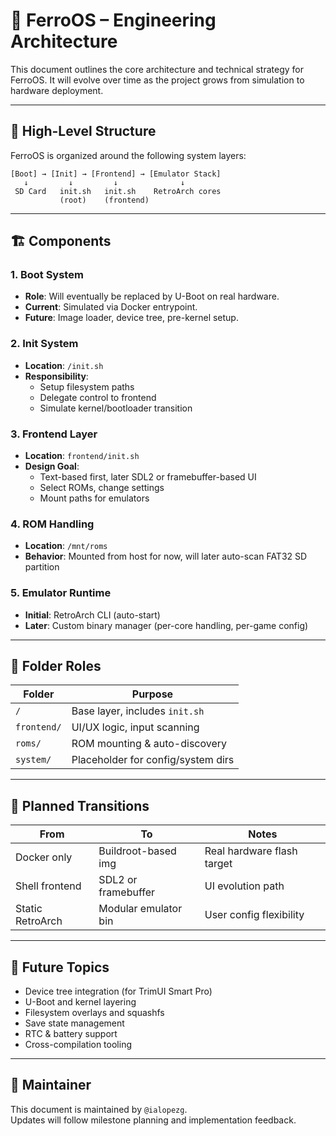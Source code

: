 # 🧠 FerroOS – Engineering Architecture

This document outlines the core architecture and technical strategy for FerroOS. It will evolve over time as the project grows from simulation to hardware deployment.

---

## 🔧 High-Level Structure

FerroOS is organized around the following system layers:

```
[Boot] → [Init] → [Frontend] → [Emulator Stack]
   ↓         ↓         ↓              ↓
 SD Card   init.sh   init.sh    RetroArch cores
           (root)    (frontend)
```

---

## 🏗 Components

### 1. Boot System
- **Role**: Will eventually be replaced by U-Boot on real hardware.
- **Current**: Simulated via Docker entrypoint.
- **Future**: Image loader, device tree, pre-kernel setup.

### 2. Init System
- **Location**: `/init.sh`
- **Responsibility**:
  - Setup filesystem paths
  - Delegate control to frontend
  - Simulate kernel/bootloader transition

### 3. Frontend Layer
- **Location**: `frontend/init.sh`
- **Design Goal**:
  - Text-based first, later SDL2 or framebuffer-based UI
  - Select ROMs, change settings
  - Mount paths for emulators

### 4. ROM Handling
- **Location**: `/mnt/roms`
- **Behavior**: Mounted from host for now, will later auto-scan FAT32 SD partition

### 5. Emulator Runtime
- **Initial**: RetroArch CLI (auto-start)
- **Later**: Custom binary manager (per-core handling, per-game config)

---

## 📁 Folder Roles

| Folder         | Purpose                               |
|----------------|----------------------------------------|
| `/`            | Base layer, includes `init.sh`         |
| `frontend/`    | UI/UX logic, input scanning            |
| `roms/`        | ROM mounting & auto-discovery          |
| `system/`      | Placeholder for config/system dirs     |

---

## 🔄 Planned Transitions

| From            | To                   | Notes                       |
|------------------|----------------------|-----------------------------|
| Docker only      | Buildroot-based img  | Real hardware flash target |
| Shell frontend   | SDL2 or framebuffer  | UI evolution path          |
| Static RetroArch | Modular emulator bin | User config flexibility    |

---

## 🔮 Future Topics

- Device tree integration (for TrimUI Smart Pro)
- U-Boot and kernel layering
- Filesystem overlays and squashfs
- Save state management
- RTC & battery support
- Cross-compilation tooling

---

## 👤 Maintainer

This document is maintained by `@ialopezg`.  
Updates will follow milestone planning and implementation feedback.
